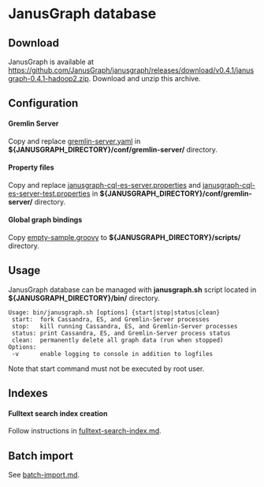 # JanusGraph database

## Download
JanusGraph is available at https://github.com/JanusGraph/janusgraph/releases/download/v0.4.1/janusgraph-0.4.1-hadoop2.zip. Download and unzip this archive. 


## Configuration

#### Gremlin Server
Copy and replace [gremlin-server.yaml](./conf/gremlin-server.yaml) in **${JANUSGRAPH_DIRECTORY}/conf/gremlin-server/** directory.

#### Property files
Copy and replace [janusgraph-cql-es-server.properties](./conf/janusgraph-cql-es-server.properties) and [janusgraph-cql-es-server-test.properties](./conf/janusgraph-cql-es-server-test.properties) in **${JANUSGRAPH_DIRECTORY}/conf/gremlin-server/** directory.


#### Global graph bindings
Copy [empty-sample.groovy](./scripts/empty-sample.groovy) to **${JANUSGRAPH_DIRECTORY}/scripts/** directory.


## Usage
JanusGraph database can be managed with **janusgraph.sh** script located in **${JANUSGRAPH_DIRECTORY}/bin/** directory. 
```
Usage: bin/janusgraph.sh [options] {start|stop|status|clean}
 start:  fork Cassandra, ES, and Gremlin-Server processes
 stop:   kill running Cassandra, ES, and Gremlin-Server processes
 status: print Cassandra, ES, and Gremlin-Server process status
 clean:  permanently delete all graph data (run when stopped)
Options:
 -v      enable logging to console in addition to logfiles
```

Note that start command must not be executed by root user.


## Indexes
#### Fulltext search index creation
Follow instructions in [fulltext-search-index.md](./fulltext-search-index.md).


## Batch import
See [batch-import.md](./import/batch-import.md).
